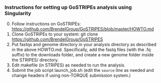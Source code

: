 ### Instructions for setting up GoSTRIPEs analysis using Singularity

0. Follow instructions on GoSTRIPEs: https://github.com/BrendelGroup/GoSTRIPES/blob/master/HOWTO.md
1. Clone GoSTRIPEs to your system: git clone https://github.com/BrendelGroup/GoSTRIPES
2. Put fastqs and genome directory in your analysis directory as described in the above HOWTO.md. Specifically, add the fastq files (with the .fq suffix) to the downloads folder, and create a new genome folder inside the STRIPES/ directory.
3. Edit makefile (in STRIPES) as needed to run the analysis.
4. Submit the job script launch_job.sh (edit the `source` line as needed and change headers if using non-TORQUE submission system.)
